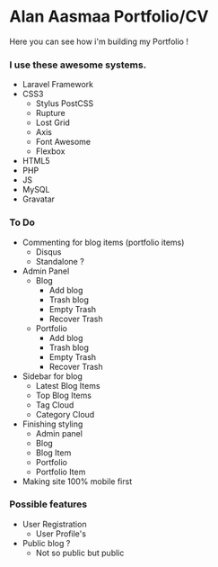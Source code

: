 # Alan Aasmaa Portfolio/CV

Here you can see how i'm building my Portfolio !


### I use these awesome systems. 
* Laravel Framework
* CSS3
    * Stylus PostCSS
    * Rupture
    * Lost Grid
    * Axis
    * Font Awesome
    * Flexbox
* HTML5
* PHP
* JS
* MySQL
* Gravatar

### To Do
* Commenting for blog items (portfolio items)
    * Disqus
    * Standalone ?
* Admin Panel
    * Blog
        * Add blog
        * Trash blog
        * Empty Trash
        * Recover Trash
    * Portfolio
        * Add blog
        * Trash blog
        * Empty Trash
        * Recover Trash
* Sidebar for blog 
    * Latest Blog Items
    * Top Blog Items
    * Tag Cloud
    * Category Cloud
* Finishing styling
    * Admin panel
    * Blog 
    * Blog Item
    * Portfolio
    * Portfolio Item   
* Making site 100% mobile first

### Possible features
* User Registration
    * User Profile's
* Public blog ? 
    * Not so public but public